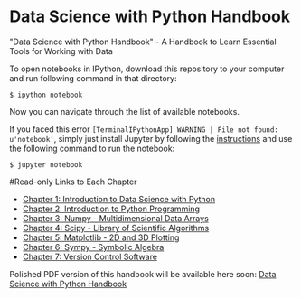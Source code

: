 # Data Science with Python Handbook
"Data Science with Python Handbook" - A Handbook to Learn Essential Tools for Working with Data

To open notebooks in IPython, download this repository to your computer and run following command in that directory:

    $ ipython notebook

Now you can navigate through the list of available notebooks.

If you faced this error `[TerminalIPythonApp] WARNING | File not found: u'notebook'`, simply just install Jupyter by following the [instructions](http://jupyter.readthedocs.io/en/latest/install.html) and use the following command to run the notebook:

    $ jupyter notebook

#Read-only Links to Each Chapter

* [Chapter 1: Introduction to Data Science with Python](#)
* [Chapter 2: Introduction to Python Programming](#)
* [Chapter 3: Numpy - Multidimensional Data Arrays](#)
* [Chapter 4: Scipy - Library of Scientific Algorithms](#)
* [Chapter 5: Matplotlib - 2D and 3D Plotting](#)
* [Chapter 6: Sympy - Symbolic Algebra](#)
* [Chapter 7: Version Control Software](#)

Polished PDF version of this handbook will be available here soon: [Data Science with Python Handbook](#)
